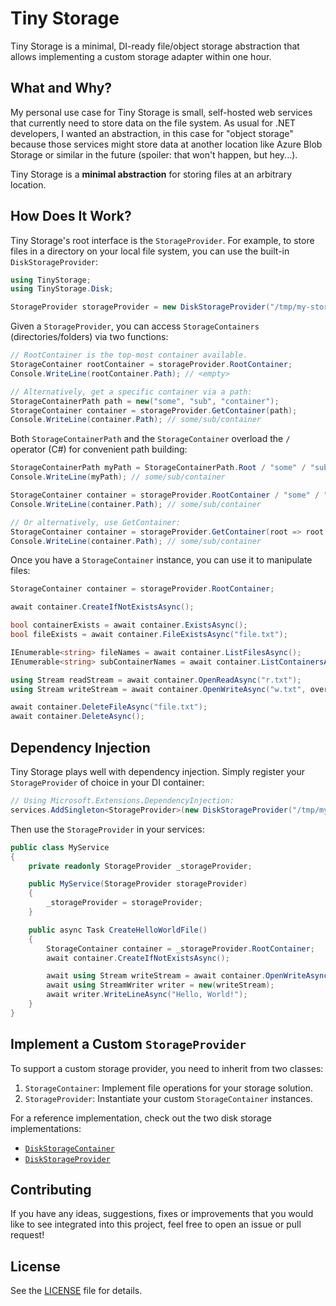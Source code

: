 # Tiny Storage

Tiny Storage is a minimal, DI-ready file/object storage abstraction that allows implementing a custom storage adapter within one hour.

## What and Why?

My personal use case for Tiny Storage is small, self-hosted web services that currently need to store data on the file system. As usual for .NET developers, I wanted an abstraction, in this case for "object storage" because those services might store data at another location like Azure Blob Storage or similar in the future (spoiler: that won't happen, but hey...).

Tiny Storage is a **minimal abstraction** for storing files at an arbitrary location.

## How Does It Work?

Tiny Storage's root interface is the `StorageProvider`. For example, to store files in a directory on your local file system, you can use the built-in `DiskStorageProvider`:

```csharp
using TinyStorage;
using TinyStorage.Disk;

StorageProvider storageProvider = new DiskStorageProvider("/tmp/my-storage");
```

Given a `StorageProvider`, you can access `StorageContainers` (directories/folders) via two functions:

```csharp
// RootContainer is the top-most container available.
StorageContainer rootContainer = storageProvider.RootContainer;
Console.WriteLine(rootContainer.Path); // <empty>

// Alternatively, get a specific container via a path:
StorageContainerPath path = new("some", "sub", "container");
StorageContainer container = storageProvider.GetContainer(path);
Console.WriteLine(container.Path); // some/sub/container
```

Both `StorageContainerPath` and the `StorageContainer` overload the `/` operator (C#) for convenient path building:

```csharp
StorageContainerPath myPath = StorageContainerPath.Root / "some" / "sub" / "container";
Console.WriteLine(myPath); // some/sub/container

StorageContainer container = storageProvider.RootContainer / "some" / "sub" / "container";
Console.WriteLine(container.Path); // some/sub/container

// Or alternatively, use GetContainer:
StorageContainer container = storageProvider.GetContainer(root => root / "some" / "sub" / "container");
Console.WriteLine(container.Path); // some/sub/container
```

Once you have a `StorageContainer` instance, you can use it to manipulate files:

```csharp
StorageContainer container = storageProvider.RootContainer;

await container.CreateIfNotExistsAsync();

bool containerExists = await container.ExistsAsync();
bool fileExists = await container.FileExistsAsync("file.txt");

IEnumerable<string> fileNames = await container.ListFilesAsync();
IEnumerable<string> subContainerNames = await container.ListContainersAsync();

using Stream readStream = await container.OpenReadAsync("r.txt");
using Stream writeStream = await container.OpenWriteAsync("w.txt", overwrite: true);

await container.DeleteFileAsync("file.txt");
await container.DeleteAsync();
```

## Dependency Injection

Tiny Storage plays well with dependency injection. Simply register your `StorageProvider` of choice in your DI container:

```csharp
// Using Microsoft.Extensions.DependencyInjection:
services.AddSingleton<StorageProvider>(new DiskStorageProvider("/tmp/my-storage"));
```

Then use the `StorageProvider` in your services:

```csharp
public class MyService
{
    private readonly StorageProvider _storageProvider;

    public MyService(StorageProvider storageProvider)
    {
        _storageProvider = storageProvider;
    }

    public async Task CreateHelloWorldFile()
    {
        StorageContainer container = _storageProvider.RootContainer;
        await container.CreateIfNotExistsAsync();

        await using Stream writeStream = await container.OpenWriteAsync("hello.txt", overwrite: true);
        await using StreamWriter writer = new(writeStream);
        await writer.WriteLineAsync("Hello, World!");
    }
}
```

## Implement a Custom `StorageProvider`

To support a custom storage provider, you need to inherit from two classes:

1. `StorageContainer`: Implement file operations for your storage solution.
2. `StorageProvider`: Instantiate your custom `StorageContainer` instances.

For a reference implementation, check out the two disk storage implementations:
- [`DiskStorageContainer`](./src/TinyStorage/Disk/DiskStorageContainer.cs)
- [`DiskStorageProvider`](./src/TinyStorage/Disk/DiskStorageProvider.cs)

## Contributing

If you have any ideas, suggestions, fixes or improvements that you would like to see integrated into this project, feel free to open an issue or pull request!


## License

See the [LICENSE](./LICENSE) file for details.
